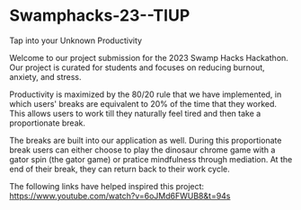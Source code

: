 # Swamphacks-23--TIUP
Tap into your Unknown Productivity 

Welcome to our project submission for the 2023 Swamp Hacks Hackathon. Our project is curated for students and focuses on reducing burnout, anxiety, and stress. 

Productivity is maximized by the 80/20 rule that we have implemented, in which users' breaks are equivalent to 20% of the time that they worked.
This allows users to work till they naturally feel tired and then take a proportionate break. 

The breaks are built into our application as well. 
During this proportionate break users can either choose to play the dinosaur chrome game with a gator spin (the gator game) or pratice mindfulness through mediation. 
At the end of their break, they can return back to their work cycle. 

The following links have helped inspired this project:
https://www.youtube.com/watch?v=6oJMd6FWUB8&t=94s 
